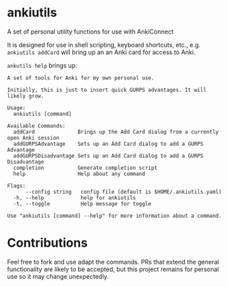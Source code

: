 # ankiutils
A set of personal utility functions for use with AnkiConnect

It is designed for use in shell scripting, keyboard shortcuts, etc., e.g. `ankiutils addCard` will bring up an an Anki card for access to Anki.

`ankutils help` brings up:
```
A set of tools for Anki for my own personal use.
	
Initially, this is just to insert quick GURPS advantages. It will likely grow.

Usage:
  ankiutils [command]

Available Commands:
  addCard              Brings up the Add Card dialog from a currently open Anki session
  addGURPSAdvantage    Sets up an Add Card dialog to add a GURPS Advantage
  addGURPSDisadvantage Sets up an Add Card dialog to add a GURPS Disadvantage
  completion           Generate completion script
  help                 Help about any command

Flags:
      --config string   config file (default is $HOME/.ankiutils.yaml)
  -h, --help            help for ankiutils
  -t, --toggle          Help message for toggle

Use "ankiutils [command] --help" for more information about a command.
```

# Contributions

Feel free to fork and use adapt the commands. PRs that extend the general functionality are likely to be accepted, but this project remains for personal use so it may change unexpectedly. 
